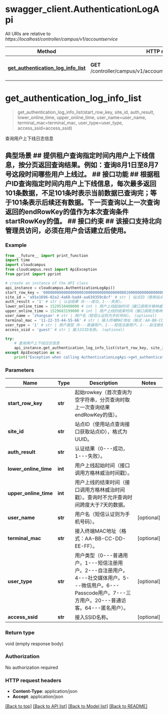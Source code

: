 # swagger_client.AuthenticationLogApi

All URIs are relative to *https://localhost/controller/campus/v1/accountservice*

Method | HTTP request | Description
------------- | ------------- | -------------
[**get_authentication_log_info_list**](AuthenticationLogApi.md#get_authentication_log_info_list) | **GET** /controller/campus/v1/accountservice/user/authenticationlog | 查询用户上下线日志信息


# **get_authentication_log_info_list**
> get_authentication_log_info_list(start_row_key, site_id, auth_result, lower_online_time, upper_online_time, user_name=user_name, terminal_mac=terminal_mac, user_type=user_type, access_ssid=access_ssid)

查询用户上下线日志信息

## 典型场景 ##  提供租户查询指定时间内用户上下线信息，按分页返回查询结果。例如：查询8月1日至8月7号这段时间哪些用户上线过。 ## 接口功能 ##  根据租户ID查询指定时间内用户上下线信息，每次最多返回101条数据，不足101条时表示当前数据已查询完；等于101条表示后续还有数据。下一页查询以上一次查询返回的endRowKey的值作为本次查询条件startRowKey的值。 ## 接口约束 ##  该接口支持北向管理员访问，必须在用户会话建立后使用。 

### Example 
```python
from __future__ import print_function
import time
import cloudcampus
from cloudcampus.rest import ApiException
from pprint import pprint

# create an instance of the API class
api_instance = cloudcampus.AuthenticationLogApi()
start_row_key = '0000000000000000003000000000000000000100000000000000001529648625738B5F4EF82E97A4BD69FFF258082996290' # str | 起始rowkey（首次查询为空字符串，分页查询时取上一次查询结果endRowKey的值）。
site_id = 'a91e1696-02a2-4a68-bad4-aa639359c8cf' # str | 站点ID（使用站点查询接口获取站点ID），格式为UUID。
auth_result = '1' # str | 认证结果（0---成功，1---失败）。
lower_online_time = 1529510400000 # int | 用户上线起始时间（接口调用方格林威治时间戳）。
upper_online_time = 1529683199000 # int | 用户上线的结束时间（接口调用方格林威治时间戳）。查询时不允许查询时间跨度大于7天的数据。
user_name = 'zhangsan' # str | 用户名（短信认证则为手机号码）。 (optional)
terminal_mac = '11-22-33-44-55-66' # str | 接入终端MAC地址（格式：AA-BB-CC-DD-EE-FF）。 (optional)
user_type = '1' # str | 用户类型（0---普通用户。1---短信注册用户。2---自注册用户。4---社交媒体用户。5---微信用户。6---Passcode用户。7---三方用户。20---普通访客。64---匿名用户）。 (optional)
access_ssid = 'guest' # str | 接入SSID名称。 (optional)

try: 
    # 查询用户上下线日志信息
    api_instance.get_authentication_log_info_list(start_row_key, site_id, auth_result, lower_online_time, upper_online_time, user_name=user_name, terminal_mac=terminal_mac, user_type=user_type, access_ssid=access_ssid)
except ApiException as e:
    print("Exception when calling AuthenticationLogApi->get_authentication_log_info_list: %s\n" % e)
```

### Parameters

Name | Type | Description  | Notes
------------- | ------------- | ------------- | -------------
 **start_row_key** | **str**| 起始rowkey（首次查询为空字符串，分页查询时取上一次查询结果endRowKey的值）。 | 
 **site_id** | **str**| 站点ID（使用站点查询接口获取站点ID），格式为UUID。 | 
 **auth_result** | **str**| 认证结果（0---成功，1---失败）。 | 
 **lower_online_time** | **int**| 用户上线起始时间（接口调用方格林威治时间戳）。 | 
 **upper_online_time** | **int**| 用户上线的结束时间（接口调用方格林威治时间戳）。查询时不允许查询时间跨度大于7天的数据。 | 
 **user_name** | **str**| 用户名（短信认证则为手机号码）。 | [optional] 
 **terminal_mac** | **str**| 接入终端MAC地址（格式：AA-BB-CC-DD-EE-FF）。 | [optional] 
 **user_type** | **str**| 用户类型（0---普通用户。1---短信注册用户。2---自注册用户。4---社交媒体用户。5---微信用户。6---Passcode用户。7---三方用户。20---普通访客。64---匿名用户）。 | [optional] 
 **access_ssid** | **str**| 接入SSID名称。 | [optional] 

### Return type

void (empty response body)

### Authorization

No authorization required

### HTTP request headers

 - **Content-Type**: application/json
 - **Accept**: application/json

[[Back to top]](#) [[Back to API list]](../README.md#documentation-for-api-endpoints) [[Back to Model list]](../README.md#documentation-for-models) [[Back to README]](../README.md)

